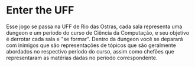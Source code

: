 # Enter the UFF
Esse jogo se passa na UFF de Rio das Ostras, cada sala representa uma dungeon e um período do curso de Ciência da Computação, e seu objetivo é derrotar cada sala e "se formar". Dentro da dungeon você se deparará com inimigos que são representações de tópicos que são geralmente abordados no respectivo período do curso, assim como chefões que representaram as matérias dadas no período correspondente. 